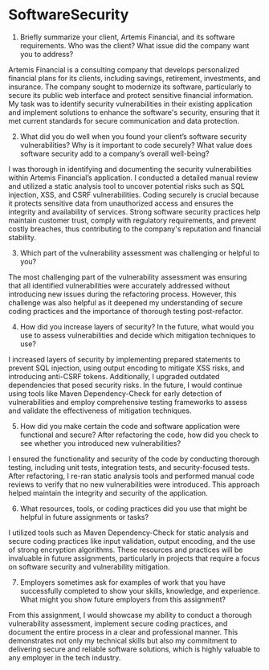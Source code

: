 # SoftwareSecurity

1. Briefly summarize your client, Artemis Financial, and its software requirements. Who was the client? What issue did the company want you to address?

Artemis Financial is a consulting company that develops personalized financial plans for its clients, including savings, retirement, investments, and insurance. The company sought to modernize its software, particularly to secure its public web interface and protect sensitive financial information. My task was to identify security vulnerabilities in their existing application and implement solutions to enhance the software's security, ensuring that it met current standards for secure communication and data protection.

2. What did you do well when you found your client’s software security vulnerabilities? Why is it important to code securely? What value does software security add to a company’s overall well-being?

I was thorough in identifying and documenting the security vulnerabilities within Artemis Financial’s application. I conducted a detailed manual review and utilized a static analysis tool to uncover potential risks such as SQL injection, XSS, and CSRF vulnerabilities. Coding securely is crucial because it protects sensitive data from unauthorized access and ensures the integrity and availability of services. Strong software security practices help maintain customer trust, comply with regulatory requirements, and prevent costly breaches, thus contributing to the company's reputation and financial stability.

3. Which part of the vulnerability assessment was challenging or helpful to you?

The most challenging part of the vulnerability assessment was ensuring that all identified vulnerabilities were accurately addressed without introducing new issues during the refactoring process. However, this challenge was also helpful as it deepened my understanding of secure coding practices and the importance of thorough testing post-refactor.

4. How did you increase layers of security? In the future, what would you use to assess vulnerabilities and decide which mitigation techniques to use?

I increased layers of security by implementing prepared statements to prevent SQL injection, using output encoding to mitigate XSS risks, and introducing anti-CSRF tokens. Additionally, I upgraded outdated dependencies that posed security risks. In the future, I would continue using tools like Maven Dependency-Check for early detection of vulnerabilities and employ comprehensive testing frameworks to assess and validate the effectiveness of mitigation techniques.

5. How did you make certain the code and software application were functional and secure? After refactoring the code, how did you check to see whether you introduced new vulnerabilities?

I ensured the functionality and security of the code by conducting thorough testing, including unit tests, integration tests, and security-focused tests. After refactoring, I re-ran static analysis tools and performed manual code reviews to verify that no new vulnerabilities were introduced. This approach helped maintain the integrity and security of the application.

6. What resources, tools, or coding practices did you use that might be helpful in future assignments or tasks?

I utilized tools such as Maven Dependency-Check for static analysis and secure coding practices like input validation, output encoding, and the use of strong encryption algorithms. These resources and practices will be invaluable in future assignments, particularly in projects that require a focus on software security and vulnerability mitigation.

7. Employers sometimes ask for examples of work that you have successfully completed to show your skills, knowledge, and experience. What might you show future employers from this assignment?

From this assignment, I would showcase my ability to conduct a thorough vulnerability assessment, implement secure coding practices, and document the entire process in a clear and professional manner. This demonstrates not only my technical skills but also my commitment to delivering secure and reliable software solutions, which is highly valuable to any employer in the tech industry.






